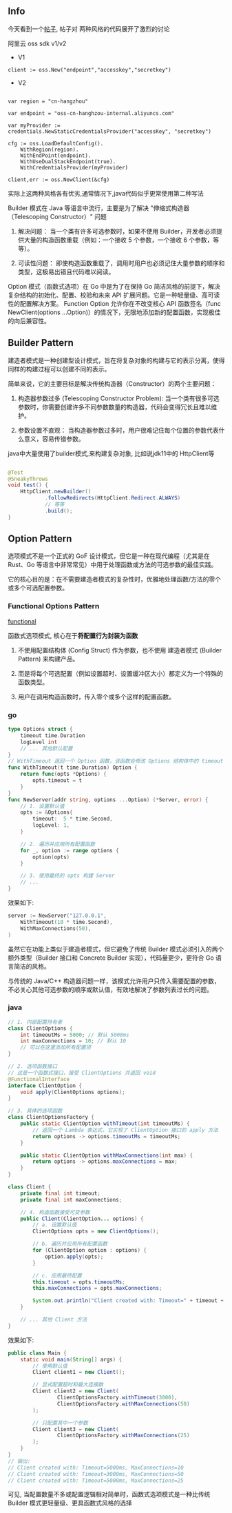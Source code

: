 ## Info

今天看到一个[帖子](https://www.v2ex.com/t/1162789), 帖子对 两种风格的代码展开了激烈的讨论

阿里云 oss sdk v1/v2

- V1

`client := oss.New("endpoint","accesskey","secretkey")`

- V2

```golang

var region = "cn-hangzhou"

var endpoint = "oss-cn-hanghzou-internal.aliyuncs.com"

var myProvider := credentials.NewStaticCredentialsProvider("accessKey", "secretkey")

cfg := oss.LoadDefaultConfig().
	WithRegion(region).
    WithEndPoint(endpoint).
    WithUseDualStackEndpoint(true).
	WithCredentialsProvider(myProvider)

client,err := oss.NewClient(&cfg)

```

实际上这两种风格各有优劣,通常情况下,java代码似乎更常使用第二种写法

Builder 模式在 Java 等语言中流行，主要是为了解决 "伸缩式构造器（Telescoping Constructor）" 问题

1. 解决问题： 当一个类有许多可选参数时，如果不使用 Builder，开发者必须提供大量的构造函数重载（例如：一个接收 5 个参数，一个接收
   6 个参数，等等）。

2. 可读性问题： 即使构造函数重载了，调用时用户也必须记住大量参数的顺序和类型，这极易出错且代码难以阅读。

Option 模式（函数式选项）在 Go 中是为了在保持 Go 简洁风格的前提下，解决复杂结构的初始化、配置、校验和未来 API
扩展问题。它是一种轻量级、高可读性的配置解决方案。
Function Option 允许你在不改变核心 API 函数签名（func NewClient(options ...Option)）的情况下，无限地添加新的配置函数，实现极佳的向后兼容性。

## Builder Pattern

建造者模式是一种创建型设计模式，旨在将复杂对象的构建与它的表示分离，使得同样的构建过程可以创建不同的表示。

简单来说，它的主要目标是解决传统构造器（Constructor）的两个主要问题：

1. 构造器参数过多 (Telescoping Constructor Problem): 当一个类有很多可选参数时，你需要创建许多不同参数数量的构造器，代码会变得冗长且难以维护。

2. 参数设置不直观： 当构造器参数过多时，用户很难记住每个位置的参数代表什么意义，容易传错参数。

java中大量使用了builder模式,来构建复杂对象, 比如说jdk11中的 HttpClient等

```java

@Test
@SneakyThrows
void test() {
    HttpClient.newBuilder()
            .followRedirects(HttpClient.Redirect.ALWAYS)
            // 等等
            .build();
}

```

## Option Pattern

选项模式不是一个正式的 GoF 设计模式，但它是一种在现代编程（尤其是在 Rust、Go 等语言中非常常见）中用于处理函数或方法的可选参数的最佳实践。

它的核心目的是：在不需要建造者模式的复杂性时，优雅地处理函数/方法的零个或多个可选配置参数。

### Functional Options Pattern

[functional](https://dave.cheney.net/2014/10/17/functional-options-for-friendly-apis)

函数式选项模式, 核心在于**将配置行为封装为函数**

1. 不使用配置结构体 (Config Struct) 作为参数，也不使用 建造者模式 (Builder Pattern) 来构建产品。

2. 而是将每个可选配置（例如设置超时、设置缓冲区大小）都定义为一个特殊的函数类型。

3. 用户在调用构造函数时，传入零个或多个这样的配置函数。

### go

```go
type Options struct {
    timeout time.Duration
    logLevel int
    // ... 其他默认配置
}
// WithTimeout 返回一个 Option 函数，该函数会修改 Options 结构体中的 timeout 字段
func WithTimeout(t time.Duration) Option {
    return func(opts *Options) {
        opts.timeout = t
    }
}
func NewServer(addr string, options ...Option) (*Server, error) {
    // 1. 设置默认值
    opts := &Options{
        timeout:  5 * time.Second,
        logLevel: 1,
    }

    // 2. 遍历并应用所有配置函数
    for _, option := range options {
        option(opts)
    }

    // 3. 使用最终的 opts 构建 Server
    // ...
}
```

效果如下:

```go
server := NewServer("127.0.0.1",
    WithTimeout(10 * time.Second),
    WithMaxConnections(50),
)
```

虽然它在功能上类似于建造者模式，但它避免了传统 Builder 模式必须引入的两个额外类型（Builder 接口和 Concrete Builder
实现），代码量更少，更符合 Go 语言简洁的风格。

与传统的 Java/C++ 构造器问题一样，该模式允许用户只传入需要配置的参数，不必关心其他可选参数的顺序或默认值，有效地解决了参数列表过长的问题。

### java

```java
// 1. 内部配置持有者
class ClientOptions {
    int timeoutMs = 5000; // 默认 5000ms
    int maxConnections = 10; // 默认 10
    // 可以在这里添加所有配置项
}

// 2. 选项函数接口
// 这是一个函数式接口，接受 ClientOptions 并返回 void
@FunctionalInterface
interface ClientOption {
    void apply(ClientOptions options);
}

// 3. 具体的选项函数
class ClientOptionsFactory {
    public static ClientOption withTimeout(int timeoutMs) {
        // 返回一个 Lambda 表达式，它实现了 ClientOption 接口的 apply 方法
        return options -> options.timeoutMs = timeoutMs;
    }

    public static ClientOption withMaxConnections(int max) {
        return options -> options.maxConnections = max;
    }
}

class Client {
    private final int timeout;
    private final int maxConnections;

    // 4. 构造函数接受可变参数
    public Client(ClientOption... options) {
        // a. 设置默认值
        ClientOptions opts = new ClientOptions();

        // b. 遍历并应用所有配置函数
        for (ClientOption option : options) {
            option.apply(opts);
        }

        // c. 应用最终配置
        this.timeout = opts.timeoutMs;
        this.maxConnections = opts.maxConnections;

        System.out.println("Client created with: Timeout=" + timeout + "ms, MaxConnections=" + maxConnections);
    }

    // ... 其他 Client 方法
}
```

效果如下:

```java
public class Main {
    static void main(String[] args) {
        // 使用默认值
        Client client1 = new Client();

        // 显式配置超时和最大连接数
        Client client2 = new Client(
                ClientOptionsFactory.withTimeout(3000),
                ClientOptionsFactory.withMaxConnections(50)
        );

        // 只配置其中一个参数
        Client client3 = new Client(
                ClientOptionsFactory.withMaxConnections(25)
        );
    }
}
// 输出:
// Client created with: Timeout=5000ms, MaxConnections=10
// Client created with: Timeout=3000ms, MaxConnections=50
// Client created with: Timeout=5000ms, MaxConnections=25
```

可见, 当配置数量不多或配置逻辑相对简单时，函数式选项模式是一种比传统 Builder 模式更轻量级、更具函数式风格的选择